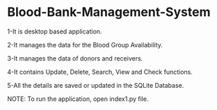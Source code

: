# Blood-Bank-Management-System
1-It is desktop based application.

2-It manages the data for the Blood Group Availability.

3-It manages the data of donors and receivers.

4-It contains Update, Delete, Search, View and Check functions.

5-All the details are saved or updated in the SQLite Database.

NOTE: To run the application, open index1.py file.
